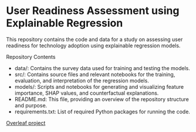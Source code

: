 # User Readiness Assessment using Explainable Regression

This repository contains the code and data for a study on assessing user readiness for technology adoption using explainable regression models.

Repository Contents
- data/: Contains the survey data used for training and testing the models.
- src/: Contains source files and relevant notebooks for the training, evaluation, and interpretation of the regression models.
- models/: Scripts and notebooks for generating and visualizing feature importance, SHAP values, and counterfactual explanations.
- README.md: This file, providing an overview of the repository structure and purpose.
- requirements.txt: List of required Python packages for running the code.


[Overleaf project](https://www.overleaf.com/7456244887rbgfrmgcvbbb#41556c)
